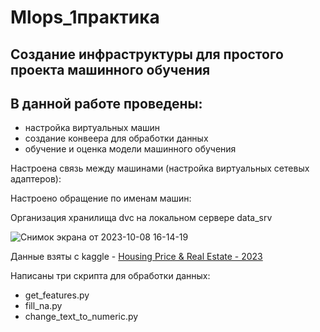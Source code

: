 # Mlops_1практика

## Создание инфраструктуры для простого проекта машинного обучения

## В данной работе проведены:
- настройка виртуальных машин
- создание конвеера для обработки данных
- обучение и оценка модели машинного обучения

Настроена связь между машинами (настройка виртуальных сетевых адаптеров):


Настроено обращение по именам машин:





Организация хранилища dvc на локальном сервере data_srv 

![Снимок экрана от 2023-10-08 16-14-19](https://github.com/Marakya/mlops_3/assets/113238801/54567f82-c71d-4e73-9ad0-dd9e5ac0876f)


Данные взяты с kaggle - [Housing Price & Real Estate - 2023](#https://www.kaggle.com/datasets/reenapinto/housing-price-and-real-estate-2023)


Написаны три скрипта для обработки данных:

- get_features.py
- fill_na.py
- change_text_to_numeric.py
